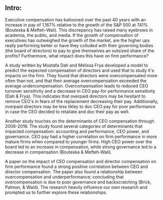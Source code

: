 ## Intro:

Executive compensation has ballooned over the past 40 years with an increase in pay of 1,167% relative to the growth of the S&P 500 at 741% (Bouteska & Mefteh-Wali). This discrepancy has raised many eyebrows in academia, the public, and media. If the growth of compensation of executives has outweighed the growth of the market, are the higher ups really performing better or have they colluded with their governing bodies (the board of directors) to pay to give themselves an outsized share of the profits? Furthermore, what impact does this have on firm performance?

A study written by Mustafa Dah and Melissa Frya developed a model to predict the expected compensation of directors and used that to study it's impacts on the firm. They found that directors were overcompensated more often than not, and that their average overcompensation exceeded the average undercompensation. Overcompensation leads to reduced CEO turnover sensitivity and a decrease in CEO pay-for performance sensitivity (Dah & Frya). This indicates that overpaid directors may be hesitant to remove CEO's in fears of the replacement decreasing their pay. Additionally, overpaid directors may be less likley to doc CEO pay for poor performance in case the CEO decided to retaliate and doc their pay as well. 

Another study touches on the determinants of CEO compensation through 2006-2016. The study found several categories of determinants that impacted compensation: accounting and performance, CEO power, and governance. CEO pay had a higher correlation on firm performance in more mature firms when compared to younger firms. High CEO power over the board led to an increase in compensation, while strong governance led to a decrease in compensation (Bouteska & Mefteh-Wali). 

A paper on the impact of CEO compensation and director compensation on firm performance found a strong positive correlation between CEO and director compensation. The paper also found a relationship between overcompensation and underperformance; concluding that overcompensation is due to poor governance and backscratching (Brick, Palmon, & Wald). The research heavily influence our own research and prompted us to further explore these relationships.